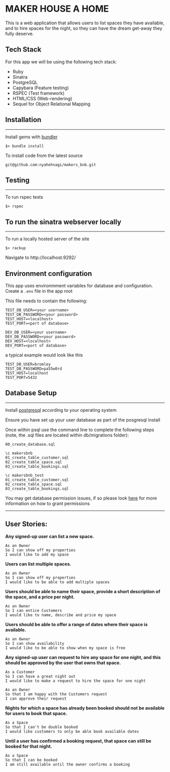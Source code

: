 # MAKER HOUSE A HOME

This is a web application that allows users to list spaces they have available, and to hire spaces for the night, so they can have the dream get-away they fully deserve.

## Tech Stack
For this app we will be using the following tech stack:
- Ruby
- Sinatra 
- PostgreSQL
- Capybara (Feature testing)
- RSPEC (Test framework)
- HTML/CSS (Web-rendering)
- Sequel for Object Relational Mapping

## Installation
----------------------
Install gems with [bundler](https://bundler.io/ "bundler") 
~~~~
$> bundle install 
~~~~
To install code from the latest source
~~~~
git@github.com:nyahehnagi/makers_bnb.git
~~~~

## Testing
-----------------------
To run rspec tests
~~~~
$> rspec
~~~~


## To run the sinatra webserver locally
-----------------------
To run a locally hosted server of the site
~~~~
$> rackup
~~~~

Navigate to http://localhost:9292/

## Environment configuration

This app uses environmment variables for database and configuration. Create a `.env` file in the app root

This file needs to contain the following:
~~~~
TEST_DB_USER=<your username>
TEST_DB_PASSWORD=<your password>
TEST_HOST=<localhost>
TEST_PORT=<port of database>

DEV_DB_USER=<your username>
DEV_DB_PASSWORD=<your password>
DEV_HOST=<localhost>
DEV_PORT=<port of database>
~~~~

a typical example would look like this
~~~~
TEST_DB_USER=bromley
TEST_DB_PASSWORD=pa55w0rd
TEST_HOST=localhost
TEST_PORT=5432
~~~~

## Database Setup
----------------------
Install [postgresql](https://www.postgresql.org/download/ "postgresql")  according to your operating system

Ensure you have set up your user database as part of the posgresql install

Once within psql use the command line to complete the following steps (note, the .sql files are located within db/migrations folder):

~~~~
00_create_database.sql

\c makersbnb
01_create_table_customer.sql
02_create_table_space.sql
03_create_table_bookings.sql

\c makersbnb_test
01_create_table_customer.sql
02_create_table_space.sql
03_create_table_bookings.sql
~~~~


You may get database permission issues, if so please look [here](https://tableplus.com/blog/2018/04/postgresql-how-to-grant-access-to-users.html "here") for more information on how to grant permissions 

----------------------

## User Stories:

**Any signed-up user can list a new space.**
~~~~
As an Owner
So I can show off my properties
I would like to add my space
~~~~
**Users can list multiple spaces.**
~~~~
As an Owner
So I can show off my properties
I would like to be able to add multiple spaces
~~~~
**Users should be able to name their space, provide a short description of the space, and a price per night.**
~~~~
As an Owner
So I can entice Customers
I would like to name, describe and price my space
~~~~
**Users should be able to offer a range of dates where their space is available.**
~~~~
As an Owner
So I can show availability
I would like to be able to show when my space is free
~~~~
**Any signed-up user can request to hire any space for one night, and this should be approved by the user that owns that space.**
~~~~
As a Customer
So I can have a great night out
I would like to make a request to hire the space for one night
~~~~
~~~~
As an Owner
So that I am happy with the Customers request
I can approve their request
~~~~
**Nights for which a space has already been booked should not be available for users to book that space.**
~~~~
As a Space
So that I can't be double booked
I would like customers to only be able book available dates
~~~~
**Until a user has confirmed a booking request, that space can still be booked for that night.**
~~~~
As a Space
So that I can be booked
I am still available until the owner confirms a booking
~~~~

